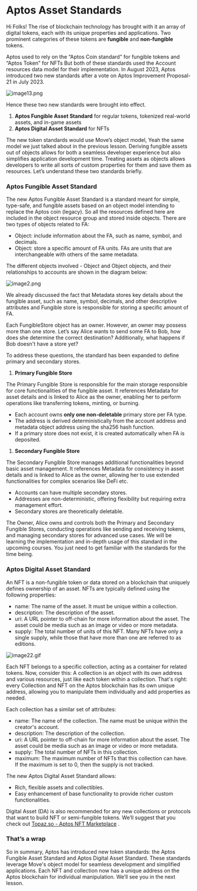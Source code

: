 # Aptos Asset Standards

Hi Folks! The rise of blockchain technology has brought with it an array of digital tokens, each with its unique properties and applications. Two prominent categories of these tokens are **fungible** and **non-fungible** tokens.

Aptos used to rely on the “Aptos Coin standard” for fungible tokens and “Aptos Token” for NFTs But both of these standards used the Account resources data model for their implementation. In August 2023, Aptos introduced two new standards after a vote on Aptos Improvement Proposal-21 in July 2023.

![image13.png](https://github.com/0xmetaschool/Learning-Projects/blob/main/assests_for_all/C1%20Introduction%20to%20Aptos/Aptos%20Asset%20Standards/image13.png?raw=true)

Hence these two new standards were brought into effect.

1. **Aptos Fungible Asset Standard** for regular tokens, tokenized real-world assets, and in-game assets
2. **Aptos Digital Asset Standard** for NFTs

The new token standards would use Move’s object model, Yeah the same model we just talked about in the previous lesson. Deriving fungible assets out of objects allows for both a seamless developer experience but also simplifies application development time. Treating assets as objects allows developers to write all sorts of custom properties for them and save them as resources. Let’s understand these two standards briefly.

### **Aptos Fungible Asset Standard**

The new Aptos Fungible Asset Standard is a standard meant for simple, type-safe, and fungible assets based on an object model intending to replace the Aptos coin (legacy). So all the resources defined here are included in the object resource group and stored inside objects. There are two types of objects related to FA:

- Object<Metadata>: include information about the FA, such as name, symbol, and decimals.
- Object<FungibleStore>: store a specific amount of FA units. FAs are units that are interchangeable with others of the same metadata.

The different objects involved - Object<Metadata> and Object<FungibleStore> objects, and their relationships to accounts are shown in the diagram below:

![image2.png](https://github.com/0xmetaschool/Learning-Projects/blob/main/assests_for_all/C1%20Introduction%20to%20Aptos/Aptos%20Asset%20Standards/image2.png?raw=true)

We already discussed the fact that Metadata stores key details about the fungible asset, such as name, symbol, decimals, and other descriptive attributes and Fungible store is responsible for storing a specific amount of FA.

Each FungibleStore object has an owner. However, an owner may possess more than one store. Let’s say Alice wants to send some FA to Bob, how does she determine the correct destination? Additionally, what happens if Bob doesn't have a store yet?

To address these questions, the standard has been expanded to define primary and secondary stores.

1. **Primary Fungible Store**

The Primary Fungible Store is responsible for the main storage responsible for core functionalities of the fungible asset. It references Metadata for asset details and is linked to Alice as the owner, enabling her to perform operations like transferring tokens, minting, or burning.

- Each account owns **only one non-deletable** primary store per FA type.
- The address is derived deterministically from the account address and metadata object address using the sha256 hash function.
- If a primary store does not exist, it is created automatically when FA is deposited.
1. **Secondary Fungible Store**

The Secondary Fungible Store manages additional functionalities beyond basic asset management. It references Metadata for consistency in asset details and is linked to Alice as the owner, allowing her to use extended functionalities for complex scenarios like DeFi etc.

- Accounts can have multiple secondary stores.
- Addresses are non-deterministic, offering flexibility but requiring extra management effort.
- Secondary stores are theoretically deletable.

The Owner, Alice owns and controls both the Primary and Secondary Fungible Stores, conducting operations like sending and receiving tokens, and managing secondary stores for advanced use cases. We will be learning the implementation and in-depth usage of this standard in the upcoming courses. You just need to get familiar with the standards for the time being.

### Aptos Digital Asset Standard

An NFT is a non-fungible token or data stored on a blockchain that uniquely defines ownership of an asset. NFTs are typically defined using the following properties:

- name: The name of the asset. It must be unique within a collection.
- description: The description of the asset.
- uri: A URL pointer to off-chain for more information about the asset. The asset could be media such as an image or video or more metadata.
- supply: The total number of units of this NFT. Many NFTs have only a single supply, while those that have more than one are referred to as editions.
    
![image22.gif](https://github.com/0xmetaschool/Learning-Projects/blob/main/assests_for_all/C1%20Introduction%20to%20Aptos/Aptos%20Asset%20Standards/image22.gif?raw=true)
    

Each NFT belongs to a specific collection, acting as a container for related tokens. Now, consider this: A collection is an object with its own address and various resources, just like each token within a collection. That's right: every Collection and NFT on the Aptos blockchain has its own unique address, allowing you to manipulate them individually and add properties as needed.

Each collection has a similar set of attributes:

- name: The name of the collection. The name must be unique within the creator's account.
- description: The description of the collection.
- uri: A URL pointer to off-chain for more information about the asset. The asset could be media such as an image or video or more metadata.
- supply: The total number of NFTs in this collection.
- maximum: The maximum number of NFTs that this collection can have. If the maximum is set to 0, then the supply is not tracked.

The new Aptos Digital Asset Standard allows:

- Rich, flexible assets and collectibles.
- Easy enhancement of base functionality to provide richer custom functionalities.

Digital Asset (DA) is also recommended for any new collections or protocols that want to build NFT or semi-fungible tokens. We’ll suggest that you check out [Topaz.so - Aptos NFT Marketplace](https://www.topaz.so/) .

### That’s a wrap

So in summary, Aptos has introduced new token standards: the Aptos Fungible Asset Standard and Aptos Digital Asset Standard. These standards leverage Move's object model for seamless development and simplified applications. Each NFT and collection now has a unique address on the Aptos blockchain for individual manipulation. We’ll see you in the next lesson.